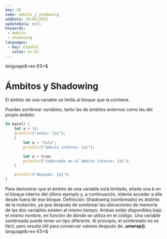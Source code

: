 ```yaml
---
key: 29
name: ambito_y_shadowing
addData: 19/05/2025
updateData: null
keywords: 
 - ámbito
 - shadowing
languages:
 - key: Español
   value: es-ES
---
```

language&>es-ES<&
# Ámbitos y Shadowing

El ámbito de una variable se limita al bloque que la contiene.

Puedes sombrear variables, tanto las de ámbitos externos como las del propio ámbito:

```rust
fn main() {
    let a = 10;
    println!("antes: {a}");
    {
        let a = "hola";
        println!("ámbito interno: {a}");

        let a = true;
        println!("sombreado en el ámbito interno: {a}");
    }

    println!("después: {a}");
}
```

Para demostrar que el ámbito de una variable está limitado, añade una b en el bloque interno del último ejemplo y, a continuación, intenta acceder a ella desde fuera de ese bloque.
Definición: Shadowing (sombreado) es distinto de la mutación, ya que después de sombrear las ubicaciones de memoria de las dos variables existen al mismo tiempo. Ambas están disponibles bajo el mismo nombre, en función de dónde se utiliza en el código.
Una variable sombreada puede tener un tipo diferente.
Al principio, el sombreado no es fácil, pero resulta útil para conservar valores después de **.unwrap()**.
language&>es-ES<&